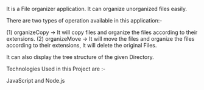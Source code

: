 It is a File organizer application. It can organize unorganized files easily.

There are two types of operation available in this application:-

(1) organizeCopy -> It will copy files and organize the files according to their extensions.
(2) organizeMove -> It will move the files and organize the files according to their extensions, It will delete the original Files.

It can also display the tree structure of the given Directory.

Technologies Used in this Project are :-

JavaScript and Node.js 

